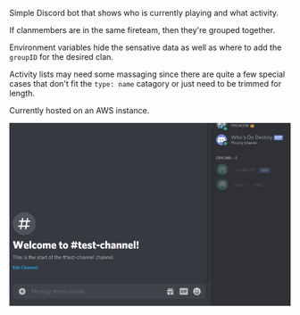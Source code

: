 Simple Discord bot that shows who is currently playing and what activity.

If clanmembers are in the same fireteam, then they're grouped together.

Environment variables hide the sensative data as well as where to add the `groupID` for the desired clan.

Activity lists may need some massaging since there are quite a few special cases that don't fit the `type: name` catagory or just need to be trimmed for length.

Currently hosted on an AWS instance.

![usage](media/usage.gif)

